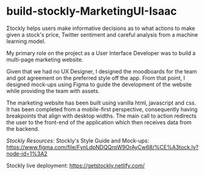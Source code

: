 # build-stockly-MarketingUI-Isaac

Σtockly helps users make informative decisions as to what actions to make given a stock's price, Twitter sentiment and careful analysis from a machine learning model.

My primary role on the project as a User Interface Developer was to build a multi-page marketing website.

Given that we had no UX Designer, I designed the moodboards for the team and got agreement on the preferred style off the app. From that point, I designed mock-ups using Figma to guide the development of the website while providing the team with assets. 

The marketing website has been built using vanilla html, javascript and css. It has been completed from a mobile-first perspective, consequently having breakpoints that align with desktop widths. The main call to action redirects the user to the front-end of the application which then receives data from the backend.


*Stockly Resources:*
Stockly's Style Guide and Mock-ups: https://www.figma.com/file/FynLdpNDQQrqW9OrAyCw68/%CE%A3tock.ly?node-id=1%3A2

Stockly live deployment: https://getstockly.netlify.com/ 